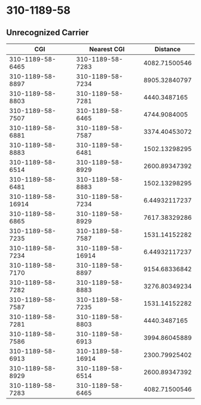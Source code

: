 # 310-1189-58
## Unrecognized Carrier


| CGI | Nearest CGI | Distance |
|-----|-------------|----------|
| 310-1189-58-6465 | 310-1189-58-7283 | 4082.71500546 |
| 310-1189-58-8897 | 310-1189-58-7234 | 8905.32840797 |
| 310-1189-58-8803 | 310-1189-58-7281 | 4440.3487165 |
| 310-1189-58-7507 | 310-1189-58-6465 | 4744.9084005 |
| 310-1189-58-6881 | 310-1189-58-7587 | 3374.40453072 |
| 310-1189-58-8883 | 310-1189-58-6481 | 1502.13298295 |
| 310-1189-58-6514 | 310-1189-58-8929 | 2600.89347392 |
| 310-1189-58-6481 | 310-1189-58-8883 | 1502.13298295 |
| 310-1189-58-16914 | 310-1189-58-7234 | 6.44932117237 |
| 310-1189-58-6865 | 310-1189-58-8929 | 7617.38329286 |
| 310-1189-58-7235 | 310-1189-58-7587 | 1531.14152282 |
| 310-1189-58-7234 | 310-1189-58-16914 | 6.44932117237 |
| 310-1189-58-7170 | 310-1189-58-8897 | 9154.68336842 |
| 310-1189-58-7282 | 310-1189-58-8883 | 3276.80349234 |
| 310-1189-58-7587 | 310-1189-58-7235 | 1531.14152282 |
| 310-1189-58-7281 | 310-1189-58-8803 | 4440.3487165 |
| 310-1189-58-7586 | 310-1189-58-6913 | 3994.86045889 |
| 310-1189-58-6913 | 310-1189-58-16914 | 2300.79925402 |
| 310-1189-58-8929 | 310-1189-58-6514 | 2600.89347392 |
| 310-1189-58-7283 | 310-1189-58-6465 | 4082.71500546 |
